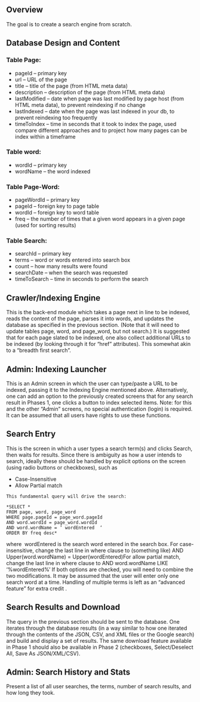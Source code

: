 <h2>
	Overview
</h2>

<p>
	The goal is to create a search engine from scratch.
</p>

<h2>
	Database Design and Content
</h2>

<h3>
	Table Page:
</h3>
<ul>
	<li>pageId – primary key</li>
	<li>url – URL of the page</li>
	<li>title – title of the page (from HTML meta data)</li>
	<li>description – description of the page (from HTML meta data)</li>
	<li>lastModified – date when page was last modified by page host (from HTML meta data), to prevent reindexing if no change</li>
	<li>lastIndexed – date when the page was last indexed in your db, to prevent reindexing too frequently</li>
	<li>timeToIndex – time in seconds that it took to index the page, used compare different approaches and to project how many pages can be index within a timeframe</li>
</ul>

<h3>
	Table word:
</h3>
<ul>
	<li>wordId – primary key</li>
	<li>wordName – the word indexed</li>
</ul>

<h3>
	Table Page-Word: 
</h3>

<ul>
	<li>pageWordId – primary key</li>
	<li>pageId – foreign key to page table</li>
	<li>wordId – foreign key to word table</li>
	<li>freq – the number of times that a given word appears in a given page (used for sorting results)</li>
</ul>

<h3>
	Table Search: 
</h3>

<ul>
	<li>searchId – primary key</li>
	<li>terms – word or words entered into search box</li>
	<li>count – how many results were found</li>
	<li>searchDate – when the search was requested</li>
	<li>timeToSearch – time in seconds to perform the search</li>
</ul>

<h2>
	Crawler/Indexing Engine
</h2>
<p>
	This is the back-end module which takes a page next in line to be indexed, reads the content of the page, parses it into
words, and updates the database as specified in the previous section. (Note that it will need to update tables page, word,
and page_word, but not search.)
It is suggested that for each page slated to be indexed, one also collect additional URLs to be indexed (by looking through
it for “href” attributes). This somewhat akin to a “breadth first search”.
</p>

<h2>Admin: Indexing Launcher</h2>
<p>
	This is an Admin screen in which the user can type/paste a URL to be indexed, passing it to the Indexing Engine
mentioned above. Alternatively, one can add an option to the previously created screens that for any search result in
Phases 1, one clicks a button to index selected items.
Note: for this and the other “Admin” screens, no special authentication (login) is required. It can be assumed that all users
have rights to use these functions.
</p>

<h2>Search Entry</h2>

<p>
	This is the screen in which a user types a search term(s) and clicks Search, then waits for results. Since there is
ambiguity as how a user intends to search, ideally these should be handled by explicit options on the screen (using radio
buttons or checkboxes), such as
	<ul>
		<li>Case-Insensitive</li>
		<li>Allow Partial match</li>
	</ul>

	This fundamental query will drive the search:

	*SELECT *
	FROM page, word, page_word
	WHERE page.pageId = page_word.pageId
	AND word.wordId = page_word.wordId
	AND word.wordName = ‘​ wordEntered ​ ‘
	ORDER BY freq desc* 

where ​ wordEntered​ is the search word entered in the search box.
For case-insensitive, change the last line in where clause to (something like)
AND Upper(word.wordName) = Upper(wordEntered)For allow partial match, change the last line in where clause to
AND word.wordName LIKE ‘%wordEntered%’
If both options are checked, you will need to combine the two modifications.
It may be assumed that the user will enter only one search word at a time. Handling of multiple terms is left as an
“advanced feature” for extra credit .

</p>

<h2>Search Results and Download</h2>

<p>
	The query in the previous section should be sent to the database. One iterates through the database results (in a way
similar to how one iterated through the contents of the JSON, CSV, and XML files or the Google search) and build and
display a set of results.
The same download feature available in Phase 1 should also be available in Phase 2 (checkboxes, Select/Deselect All,
Save As JSON/XML/CSV).
</p>

<h2>
	Admin: Search History and Stats
</h2>
<p>
	Present a list of all user searches, the terms, number of search results, and how long they took.
</p>